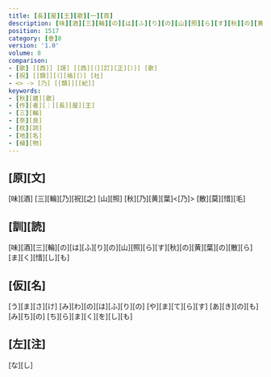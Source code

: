 ```yaml
---
title: [長][屋][王][歌][一][首]
description: [味][酒][三][輪][の][は][ふ][り][の][山][照][ら][す][秋][の][黄][葉][の][散][ら][ま][く][惜][し][も]
position: 1517
category: [巻]8
version: '1.0'
volume: 8
comparison:
- [歌] [[西]] [謌] [[西][（][訂][正][）]] [歌]
- [祝] [[類]][（][塙][）] [社]
- <> -> [乃] [[類]][[紀]]
keywords:
- [秋][雑][歌]
- [作][者][：][長][屋][王]
- [三][輪]
- [奈][良]
- [枕][詞]
- [地][名]
- [植][物]
---
```


## [原][文]

[味][酒] [三][輪][乃][祝][之] [山][照] [秋][乃][黄][葉]<[乃]> [散][莫][惜][毛]

## [訓][読]

[味][酒][三][輪][の][は][ふ][り][の][山][照][ら][す][秋][の][黄][葉][の][散][ら][ま][く][惜][し][も]

## [仮][名]

[う][ま][さ][け] [み][わ][の][は][ふ][り][の] [や][ま][て][ら][す] [あ][き][の][も][み][ち][の] [ち][ら][ま][く][を][し][も]

## [左][注]

[な][し]
